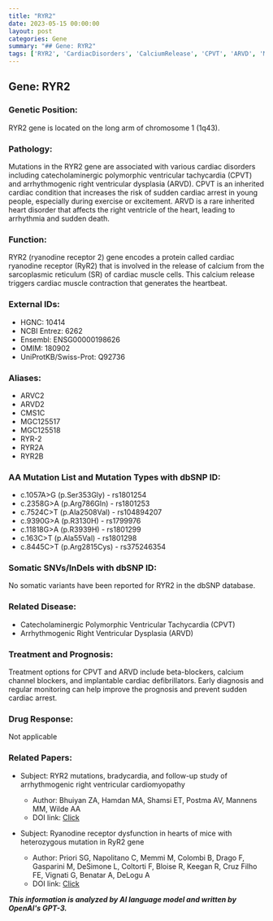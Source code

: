 ```yaml
---
title: "RYR2"
date: 2023-05-15 00:00:00
layout: post
categories: Gene
summary: "## Gene: RYR2"
tags: ['RYR2', 'CardiacDisorders', 'CalciumRelease', 'CPVT', 'ARVD', 'Mutation', 'TreatmentOptions', 'Prognosis']
---
```


## Gene: RYR2

### Genetic Position: 
RYR2 gene is located on the long arm of chromosome 1 (1q43).

### Pathology:
Mutations in the RYR2 gene are associated with various cardiac disorders including catecholaminergic polymorphic ventricular tachycardia (CPVT) and arrhythmogenic right ventricular dysplasia (ARVD). CPVT is an inherited cardiac condition that increases the risk of sudden cardiac arrest in young people, especially during exercise or excitement. ARVD is a rare inherited heart disorder that affects the right ventricle of the heart, leading to arrhythmia and sudden death.

### Function:
RYR2 (ryanodine receptor 2) gene encodes a protein called cardiac ryanodine receptor (RyR2) that is involved in the release of calcium from the sarcoplasmic reticulum (SR) of cardiac muscle cells. This calcium release triggers cardiac muscle contraction that generates the heartbeat.

### External IDs:
- HGNC: 10414
- NCBI Entrez: 6262
- Ensembl: ENSG00000198626
- OMIM: 180902
- UniProtKB/Swiss-Prot: Q92736

### Aliases:
- ARVC2
- ARVD2
- CMS1C
- MGC125517
- MGC125518
- RYR-2
- RYR2A
- RYR2B

### AA Mutation List and Mutation Types with dbSNP ID:
- c.1057A>G (p.Ser353Gly) - rs1801254
- c.2358G>A (p.Arg786Gln) - rs1801253
- c.7524C>T (p.Ala2508Val) - rs104894207
- c.9390G>A (p.R3130H) - rs1799976
- c.11818G>A (p.R3939H) - rs1801299
- c.163C>T (p.Ala55Val) - rs1801298
- c.8445C>T (p.Arg2815Cys) - rs375246354

### Somatic SNVs/InDels with dbSNP ID:
No somatic variants have been reported for RYR2 in the dbSNP database.

### Related Disease:
- Catecholaminergic Polymorphic Ventricular Tachycardia (CPVT)
- Arrhythmogenic Right Ventricular Dysplasia (ARVD)

### Treatment and Prognosis:
Treatment options for CPVT and ARVD include beta-blockers, calcium channel blockers, and implantable cardiac defibrillators. Early diagnosis and regular monitoring can help improve the prognosis and prevent sudden cardiac arrest.

### Drug Response:
Not applicable

### Related Papers:
- Subject: RYR2 mutations, bradycardia, and follow-up study of arrhythmogenic right ventricular cardiomyopathy
  - Author: Bhuiyan ZA, Hamdan MA, Shamsi ET, Postma AV, Mannens MM, Wilde AA
  - DOI link: [Click](https://doi.org/10.1161/circulationaha.105.573676)

- Subject: Ryanodine receptor dysfunction in hearts of mice with heterozygous mutation in RyR2 gene
  - Author: Priori SG, Napolitano C, Memmi M, Colombi B, Drago F, Gasparini M, DeSimone L, Coltorti F, Bloise R, Keegan R, Cruz Filho FE, Vignati G, Benatar A, DeLogu A
  - DOI link: [Click](https://doi.org/10.1161/01.cir.0000135655.17923.a4)

**_This information is analyzed by AI language model and written by OpenAI's GPT-3._**